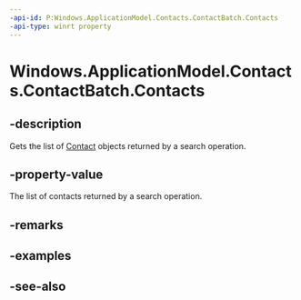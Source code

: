 ```yaml
---
-api-id: P:Windows.ApplicationModel.Contacts.ContactBatch.Contacts
-api-type: winrt property
---
```


<!-- Property syntax
public Windows.Foundation.Collections.IVectorView<Windows.ApplicationModel.Contacts.Contact> Contacts { get; }
-->

# Windows.ApplicationModel.Contacts.ContactBatch.Contacts

## -description
Gets the list of [Contact](contact.md) objects returned by a search operation.

## -property-value
The list of contacts returned by a search operation.

## -remarks

## -examples

## -see-also
